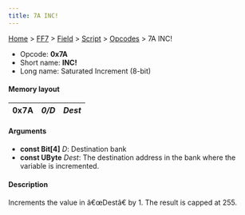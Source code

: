 ```yaml
---
title: 7A INC!
---
```


[Home](../../../../Main%20Page.md) > [FF7](../../../../FF7.md) > [Field](../../../Field.md) > [Script](../../Script.md) > [Opcodes](../Opcodes.md) > 7A INC!

-   Opcode: **0x7A**
-   Short name: **INC!**
-   Long name: Saturated Increment (8-bit)

#### Memory layout

| 0x7A | *0/D* | *Dest* |
|------|-------|--------|

#### Arguments

-   **const Bit\[4\]** *D*: Destination bank
-   **const UByte** *Dest*: The destination address in the bank where
    the variable is incremented.

#### Description

Increments the value in â€œDestâ€ by 1. The result is capped at 255.
